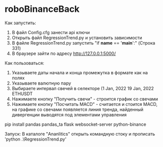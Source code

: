 # roboBinanceBack


Как запустить:
1) В файл Config.cfg занести api ключи
2) Открыть файл RegressionTrend.py и установить зависимости
3) В файле RegressionTrend.py запустить "if __name__ == '__main__':" (Строка 331)
4) В браузере зайти по адресу http://127.0.0.1:5000/


Как пользоваться:
1) Указываете даты начала и конца промежутка в формате как на полях
2) Указываете валютную пару
3) Выбираете интервал свечей в селекторе (1 Jan, 2022 19 Jan, 2022 ETHUSDT
4) Нажимаете кнопку "Получить свечи" - строится график со свечами
5) Нажимаете кнопку "Посчитать MACD" - считается и стоится MACD, на графике со свечами появляется линия тренда, найденный дивергенции выводятся под элементами управления 


pip install pandas pandas_ta flask websocket-server python-binance

Запуск:
В каталоге "Ananlitics" открыть командную стоку и прописать 'python .\RegressionTrend.py'
